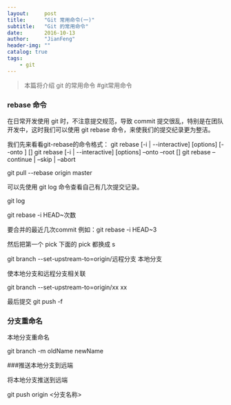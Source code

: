 ```yaml
---
layout:     post
title:      "Git 常用命令(一)"
subtitle:   "Git 的常用命令"
date:       2016-10-13
author:     "JianFeng"
header-img: ""
catalog: true
tags:
    - git
---
```


> 本篇将介绍 git 的常用命令
#git常用命令

### rebase 命令
在日常开发使用 git 时，不注意提交规范，导致 commit 提交很乱，特别是在团队开发中，这时我们可以使用 git rebase 命令，来使我们的提交纪录更为整洁。


我们先来看看git-rebase的命令格式：
git rebase [-i | --interactive] [options] [--onto ]  []
git rebase [-i | --interactive] [options] –onto   –root []
git rebase –continue | –skip | –abort


git pull --rebase origin master

可以先使用 git log 命令查看自己有几次提交记录。

git log

git rebase -i HEAD~次数

要合并的最近几次commit  例如：git rebase -i HEAD~3


然后把第一个
pick 下面的 pick 都换成 s

git branch --set-upstream-to=origin/远程分支 本地分支

使本地分支和远程分支相关联

git branch --set-upstream-to=origin/xx xx

最后提交
git push -f



### 分支重命名

本地分支重命名

git branch -m oldName newName



###推送本地分支到远端

将本地分支推送到远端

git push origin <分支名称>



